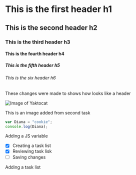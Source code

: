 # This is the first header h1
## This is the second header h2
### This is the third header h3
#### This is the fourth header h4
##### This is the fifth header h5
###### This is the six header h6

These changes were made to shows how looks like a header 

![Image of Yaktocat](https://octodex.github.com/images/yaktocat.png) 

This is an image added from second task

``` javascript
var Diana = "cookie";
console.log(Diana);
```
Adding a JS variable 

- [x] Creating a task list
- [x] Reviewing task lisk
- [ ] Saving changes

Adding a task list 
